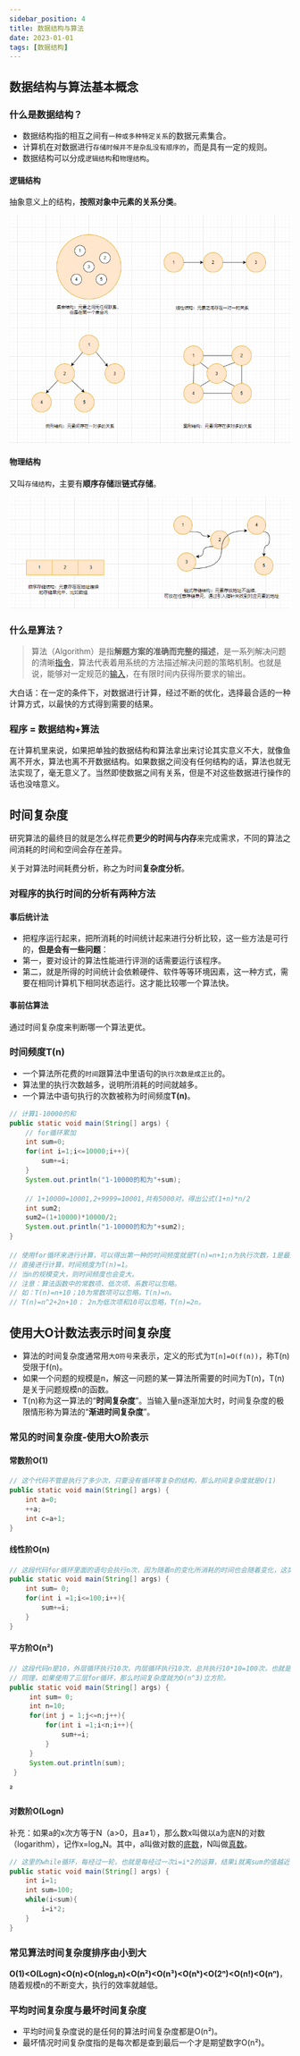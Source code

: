 ```yaml
---
sidebar_position: 4
title: 数据结构与算法
date: 2023-01-01
tags: [数据结构]
---
```


## 数据结构与算法基本概念

### 什么是数据结构？

- 数据结构指的相互之间有`一种或多种特定关系`的数据元素集合。
- 计算机在对数据进行`存储时候并不是杂乱没有顺序的`，而是具有一定的规则。
- 数据结构可以分成`逻辑结构`和`物理结构`。

#### 逻辑结构

抽象意义上的结构，**按照对象中元素的关系分类**。

![image-20230102211537785](/img/数据结构/逻辑结构.png)

#### 物理结构

又叫`存储结构`，主要有**顺序存储**跟**链式存储**。

![image-20230102212942238](/img/数据结构/存储结构.png)

### 什么是算法？

> 算法（Algorithm）是指**解题方案的准确而完整的描述**，是一系列解决问题的清晰[指令](https://baike.baidu.com/item/指令/3225201?fromModule=lemma_inlink)，算法代表着用系统的方法描述解决问题的策略机制。也就是说，能够对一定规范的[输入](https://baike.baidu.com/item/输入/32696?fromModule=lemma_inlink)，在有限时间内获得所要求的输出。

大白话：在一定的条件下，对数据进行计算，经过不断的优化，选择最合适的一种计算方式，以最快的方式得到需要的结果。

### 程序 = 数据结构+算法

在计算机里来说，如果把单独的数据结构和算法拿出来讨论其实意义不大，就像鱼离不开水，算法也离不开数据结构。如果数据之间没有任何结构的话，算法也就无法实现了，毫无意义了。当然即使数据之间有关系，但是不对这些数据进行操作的话也没啥意义。

## 时间复杂度

研究算法的最终目的就是怎么样花费**更少的时间与内存**来完成需求，不同的算法之间消耗的时间和空间会存在差异。

关于对算法时间耗费分析，称之为时间**复杂度分析**。

### 对程序的执行时间的分析有两种方法

#### 事后统计法

- 把程序运行起来，把所消耗的时间统计起来进行分析比较，这一些方法是可行的，**但是会有一些问题**：
- 第一，要对设计的算法性能进行评测的话需要运行该程序。
- 第二，就是所得的时间统计会依赖硬件、软件等等环境因素，这一种方式，需要在相同计算机下相同状态运行。这才能比较哪一个算法快。

#### 事前估算法

通过时间复杂度来判断哪一个算法更优。

### 时间频度T(n)

- 一个算法所花费的`时间`跟算法中里语句的`执行次数是成正比`的。
- 算法里的执行次数越多，说明所消耗的时间就越多。
- 一个算法中语句执行的次数被称为时间频度**T(n)**。

```java
// 计算1-10000的和
public static void main(String[] args) {
    // for循环累加
	int sum=0;
    for(int i=1;i<=10000;i++){
        sum+=i;
    }
    System.out.println("1-10000的和为"+sum);
    
    // 1+10000=10001,2+9999=10001,共有5000对，得出公式(1+n)*n/2
    int sum2;
    sum2=(1+10000)*10000/2;
    System.out.println("1-10000的和为"+sum2);
}

// 使用for循环来进行计算，可以得出第一种的时间频度就是T(n)=n+1;n为执行次数，1是最后面还要执行一次。
// 直接进行计算，时间频度为T(n)=1。
// 当n的规模变大，则时间频度也会变大。
// 注意：算法函数中的常数项、低次项、系数可以忽略。
// 如：T(n)=n+10；10为常数项可以忽略，T(n)=n。
// T(n)=n^2+2n+10； 2n为低次项和10可以忽略，T(n)=2n。
```

## 使用大O计数法表示时间复杂度

- 算法的时间复杂度通常用`大O符号`来表示，定义的形式为`T[n]=O(f(n))`，称T(n)受限于f(n)。
- 如果一个问题的规模是n，解这一问题的某一算法所需要的时间为T(n)，T(n)是关于问题规模n的函数。
- T(n)称为这一算法的“**时间复杂度**”。当输入量n逐渐加大时，时间复杂度的极限情形称为算法的“**渐进时间复杂度**”。

### 常见的时间复杂度-使用大O阶表示

#### 常数阶O(1)

```java
// 这个代码不管是执行了多少次，只要没有循环等复杂的结构，那么时间复杂度就是O(1)
public static void main(String[] args) {
	int a=0;
    ++a;
    int c=a+1;
}
```



#### 线性阶O(n)

```java
// 这段代码for循环里面的语句会执行n次，因为随着n的变化所消耗的时间也会随着变化，这类的代码都可以用O(n)来表示。
public static void main(String[] args) {
    int sum= 0;
    for(int i =1;i<=100;i++){
        sum+=i;
    }
}
```



#### 平方阶O(n²)

```java
// 这段代码n是10，外层循环执行10次，内层循环执行10次，总共执行10*10=100次，也就是n的平方次，使用O(n^2)来表示。
// 同理，如果使用了三层for循环，那么时间复杂度就为O(n^3)立方阶。
public static void main(String[] args) {
     int sum= 0;
     int n=10;
     for(int j = 1;j<=n;j++){
         for(int i =1;i<n;i++){
             sum+=i;
         }
     }
     System.out.println(sum);
 }
```

²

#### 对数阶O(Logn)

补充：如果a的x次方等于N（a>0，且a≠1），那么数x叫做以a为底N的对数（logarithm），记作x=logₐN。其中，a叫做对数的[底数](https://baike.baidu.com/item/底数/5416651?fromModule=lemma_inlink)，N叫做[真数](https://baike.baidu.com/item/真数/20402544?fromModule=lemma_inlink)。 

```java
// 这里的while循环，每经过一轮，也就是每经过一次i=i*2的运算，结果i就离sum的值越近，也就是2*x=n;时间复杂度就是O(Logn)。
public static void main(String[] args) {
    int i=1;
    int sum=100;
    while(i<sum){
        i=i*2;
    }
}
```

### 常见算法时间复杂度排序由小到大

**O(1)<O(Logn)<O(n)<O(nlog₂n)<O(n²)<O(n³)<O(nᵏ)<O(2ⁿ)<O(n!)<O(nⁿ)**，随着规模n的不断变大，执行的效率就越低。

### 平均时间复杂度与最坏时间复杂度

- 平均时间复杂度说的是任何的算法时间复杂度都是O(n²)。
- 最坏情况时间复杂度指的是每次都是查到最后一个才是期望数字O(n²)。